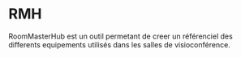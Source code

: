 # RMH
RoomMasterHub est un outil permetant de creer un référenciel des differents equipements utilisés dans les salles de visioconférence.

